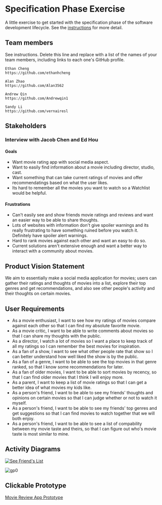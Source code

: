 # Specification Phase Exercise

A little exercise to get started with the specification phase of the software development lifecycle. See the [instructions](instructions.md) for more detail.

## Team members

See instructions. Delete this line and replace with a list of the names of your team members, including links to each one's GitHub profile.
    
    Ethan Cheng
    https://github.com/ethanhcheng

    Alan Zhao
    https://github.com/Alan3562

    Andrew Qin
    https://github.com/Andrewqin1

    Sandy Li
    https://github.com/vernairesl

## Stakeholders

### Interview with Jacob Chen and Ed Hou
#### Goals
- Want movie rating app with social media aspect.
- Want to easily find information about a movie including director, studio, cast.
- Want something that can take current ratings of movies and offer recommendatings based on what the user likes.
- Its hard to remember all the movies you want to watch so a Watchlist would be helpful.
#### Frustrations
- Can't easily see and show friends movie ratings and reviews and want an easier way to be able to share thoughts.
- Lots of websites with information don't give spoiler warnings and its really frustrating to have something ruined before you watch it.  Definitely have spoiler alert warnings.
- Hard to rank movies against each other and want an easy to do so.
- Current solutions aren't extensive enough and want a better way to interact with a community about movies.

## Product Vision Statement

We aim to essentially make a social media application for movies; users can gather their ratings and thoughts of movies into a list, explore their top genres and get recommendations, and also see other people's activity and their thoughts on certain movies.

## User Requirements

- As a movie enthusiast, I want to see how my ratings of movies compare against each other so that I can find my absolute favorite movie.
- As a movie critic, I want to be able to write comments about movies so that I can share my thoughts with the public. 
- As a director, I watch a lot of movies so I want a place to keep track of all my ratings so I can remember the best movies for inspiration.
- As a fan of a show, I want to see what other people rate that show so I can better understand how well liked the show is by the public. 
- As a fan of a genre, I want to be able to see the top movies in that genre ranked, so that I know some recommendations for later.
- As a fan of older movies, I want to be able to sort movies by recency, so that I can find older movies that I think I will enjoy more.
- As a parent, I want to keep a list of movie ratings so that I can get a better idea of what movies my kids like.
- As a person's friend, I want to be able to see my friends' thoughts and opinions on certain movies so that I can judge whether or not to watch it myself.
- As a person's friend, I want to be able to see my friends' top genres and get suggestions so that I can find movies to watch together that we will both enjoy.
- As a person's friend, I want to be able to see a list of compability between my movie taste and theirs, so that I can figure out who's movie taste is most similar to mine.

## Activity Diagrams
[![See Friend's List](activity%20diagram1.png "activity diagram1")](https://github.com/vernairesl/hello-world/issues/2#issue-2548601705)

![gp0](https://github.com/user-attachments/assets/ec636d42-6f6c-4627-8590-e0d534a67338)

## Clickable Prototype

[Movie Review App Prototype](https://www.figma.com/design/04CjQ2JwE6KB3nIvpboZwU/Ramen-Munchers?node-id=0-1&t=Qs717d2YUvDeGarb-1)
